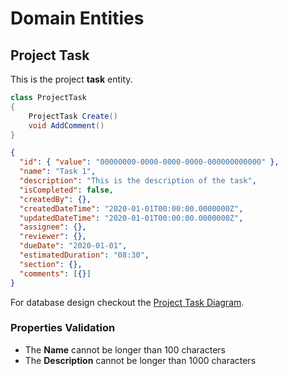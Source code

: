 # Domain Entities

## Project Task

This is the project **task** entity.

```csharp
class ProjectTask
{
    ProjectTask Create()
    void AddComment()
}
```

```json
{
  "id": { "value": "00000000-0000-0000-0000-000000000000" },
  "name": "Task 1",
  "description": "This is the description of the task",
  "isCompleted": false,
  "createdBy": {},
  "createdDateTime": "2020-01-01T00:00:00.0000000Z",
  "updatedDateTime": "2020-01-01T00:00:00.0000000Z",
  "assignee": {},
  "reviewer": {},
  "dueDate": "2020-01-01",
  "estimatedDuration": "08:30",
  "section": {},
  "comments": [{}]
}
```

For database design checkout the [Project Task Diagram](../../diagrams/entities/project/Diagram.ProjectTask.md).

### Properties Validation

- The **Name** cannot be longer than 100 characters
- The **Description** cannot be longer than 1000 characters
